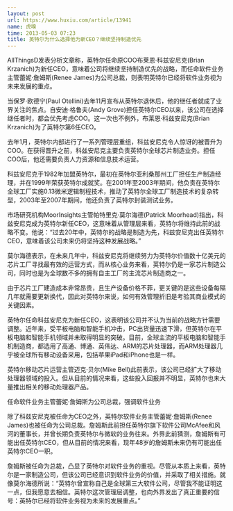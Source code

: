 ```yaml
---
layout: post
url: https://www.huxiu.com/article/13941
name: 虎嗅
time: 2013-05-03 07:23
title: 英特尔为什么选择他为新CEO？继续坚持制造优先
---
```

AllThingsD发表分析文章称，英特尔任命原COO布莱恩·科兹安尼克(Brian Krzanich)为新任CEO，意味着公司将继续坚持制造优先的战略，而任命软件业务主管蕾妮·詹姆斯(Renee James)为公司总裁，则表明英特尔已经将软件业务视为未来发展的重点。

当保罗·欧德宁(Paul Otellini)去年11月宣布从英特尔退休后，他的继任者就成了业界关注的焦点。自安迪·格鲁夫(Andy Grove)担任英特尔CEO以来，该公司在选择继任者时，都会优先考虑COO。这一次也不例外，布莱恩·科兹安尼克(Brian Krzanich)为了英特尔第6任CEO。

去年1月，英特尔内部进行了一系列管理层重组，科兹安尼克令人惊讶的被晋升为COO。在获得晋升之前，科兹安尼克主要负责英特尔全球芯片制造业务。担任COO后，他还需要负责人力资源和信息技术运营。

科兹安尼克于1982年加盟英特尔，最初在英特尔亚利桑那州工厂担任生产制造经理，并在1999年荣获英特尔成就奖。在2001年至2003年期间，他负责在英特尔全球工厂实施0.13微米逻辑制程技术，推动了英特尔全球工厂制造技术的复杂转型，2003年至2007年期间，他还负责了英特尔封装测试业务。

市场研究机构MoorInsights主管帕特里克·莫尔海德(Patrick Moorhead)指出，科兹安尼克成为英特尔新任CEO，这意味着从管理层来看，英特尔将维持此前的战略不变。他说：“过去20年中，英特尔的战略是制造为先，科兹安尼克出任英特尔CEO，意味着该公司未来仍将坚持这种发展战略。”

莫尔海德表示，在未来几年中，科兹安尼克将继续努力为英特尔价值数十亿美元的芯片工厂寻找最有效的运营方式，而从核心业务来看，英特尔仍是一家芯片制造公司，同时也是为全球数不多的拥有自主工厂的主流芯片制造商之一。

由于芯片工厂建造成本非常昂贵，且生产设备价格不菲，更关键的是这些设备每隔几年就需要更新换代，因此对英特尔来说，如何有效管理折旧是考验其商业模式的关键因素。

英特尔任命科兹安尼克为新任CEO，这表明该公司并不认为当前的战略方针需要调整。近年来，受平板电脑和智能手机冲击，PC出货量迅速下滑，但英特尔在平板电脑和智能手机领域并未取得明显的突破。目前，全球主流的平板电脑和智能手机制造商，都选用了高通、博通、英伟达、ARM的芯片处理器，而ARM处理器几乎被全球所有移动设备采用，包括苹果iPad和iPhone也是一样。

英特尔移动芯片运营主管迈克·贝尔(Mike Bell)此前表示，该公司已经扩大了移动处理器领域的投入。但从目前的情况来看，这些投入回报并不明显，英特尔也未大量推出相关的移动处理器产品。

任命软件业务主管蕾妮·詹姆斯为公司总裁，强调软件业务

除了科兹安尼克被任命为CEO之外，英特尔软件业务主管蕾妮·詹姆斯(Renee James)也被任命为公司总裁。詹姆斯此前担任英特尔旗下软件公司McAfee和风河的董事长，并曾长期负责英特尔与微软的业务往来。外界此前猜测，詹姆斯有可能出任英特尔CEO，但从目前的情况来看，现年48岁的詹姆斯未来仍有可能出任英特尔CEO一职。

詹姆斯被任命为总裁，凸显了英特尔对软件业务的重视。尽管从本质上来看，英特尔是一家制造公司，但该公司已经意识到软件业务的价值，并采取了相关措施。就像莫尔海德所说：“英特尔曾宣称自己是全球第三大软件公司，尽管我不能证明这一点，但我愿意去相信。英特尔这次管理层调整，也向外界发出了真正重要的信号：英特尔已经将软件业务视为未来的发展重点。”

